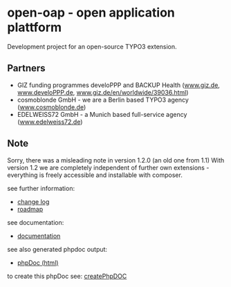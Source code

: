 # open-oap - open application plattform

Development project for an open-source TYPO3 extension.

## Partners
- GIZ funding programmes develoPPP and BACKUP Health (www.giz.de, www.develoPPP.de, www.giz.de/en/worldwide/39036.html)
- cosmoblonde GmbH - we are a Berlin based TYPO3 agency (www.cosmoblonde.de)
- EDELWEISS72 GmbH - a Munich based full-service agency (www.edelweiss72.de)

## Note
Sorry, there was a misleading note in version 1.2.0 (an old one from 1.1)
With version 1.2 we are completely independent of further own extensions - everything is freely accessible and installable with composer.

see further information:
- [change log](./Documentation/ChangeLog/Index.md)
- [roadmap](./Documentation/ChangeLog/Roadmap.md)

see documentation:
- [documentation](./Documentation/README.md)

see also generated phpdoc output:
- [phpDoc (html)](./Documentation/PhpDoc/index.html)

to create this phpDoc see: [createPhpDOC](./Documentation)

